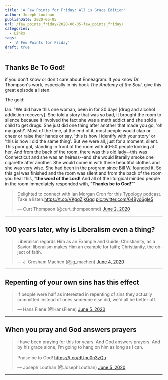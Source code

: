 ```yaml
---
title: 'A Few Points for Friday: All is Grace Edition'
author: Joseph Louthan
publishDate: 2020-06-05
url: /few_points_friday/2020-06-05-few_points_friday/
categories:
  - Links
tags:
  - 'A Few Points for Friday'
draft: true
---
```


## Thanks Be To God!

if you don't know or don't care about Enneagram. If you know Dr. Thompson's work, especially in his book *The Anatomy of the Soul*, give this great episode a listen.

The gold:

Ian: "We did have this one woman, been in for 30 days [drug and alcohol addiction recovery]. She told a story that was so bad, it brought the room to silence because it involved the fact she was a meth addict and she sold a child to get drugs. She just did one thing after another that made you go, 'oh my gosh!'. Most of the time, at the end of it, most people would clap or cheer or raise their hands or say, 'this is how I identify with your story' or 'this is how I did the same thing'. But we were all, just for a moment, silent. This poor gal, standing in front of the room with 40-50 people looking at her. And from the back of the room, there was this old lady--this was Connecticut and she was an heiress--and she would literally smoke one cigarette after another. She would come in with these beautiful clothes and she was very wise. She had been in the program since Bill W. founded it. So this gal was finished and the room was silent and from the back of the room you hear this, "**the word of the Lord!**  And all of the liturgical minded people in the room immediately responded with, "**Thanks be to God!**""

<blockquote class="twitter-tweet"><p lang="en" dir="ltr">Delighted to connect with Ian Morgan Cron for this Typology podcast. Take a listen.<a href="https://t.co/VKgqZjkGqg">https://t.co/VKgqZjkGqg</a> <a href="https://t.co/64Byd6gIe5">pic.twitter.com/64Byd6gIe5</a></p>&mdash; Curt Thompson (@curt_thompsonmd) <a href="https://twitter.com/curt_thompsonmd/status/1267816946688385027?ref_src=twsrc%5Etfw">June 2, 2020</a></blockquote> <script async src="https://platform.twitter.com/widgets.js" charset="utf-8"></script>

------

## 100 years later, why is Liberalism even a thing?

<blockquote class="twitter-tweet"><p lang="en" dir="ltr">Liberalism regards Him as an Example and Guide; Christianity, as a Savior: liberalism makes Him an example for faith; Christianity, the object of faith.</p>&mdash; J. Gresham Machen (@jg_machen) <a href="https://twitter.com/jg_machen/status/1268577016070254595?ref_src=twsrc%5Etfw">June 4, 2020</a></blockquote> <script async src="https://platform.twitter.com/widgets.js" charset="utf-8"></script>

------

## Repenting of your own sins has this effect

<blockquote class="twitter-tweet"><p lang="en" dir="ltr">If people were half as interested in repenting of sins they actually committed instead of ones someone else did, we&#39;d all be better off.</p>&mdash; Hans Fiene (@HansFiene) <a href="https://twitter.com/HansFiene/status/1268705804699553792?ref_src=twsrc%5Etfw">June 5, 2020</a></blockquote> <script async src="https://platform.twitter.com/widgets.js" charset="utf-8"></script>

------

## When you pray and God answers prayers

<blockquote class="twitter-tweet"><p lang="en" dir="ltr">I have been praying for this for years. And God answers prayers. And by his grace alone, I’m going to hang on him as long as I can. <br><br>Praise be to God! <a href="https://t.co/dUnu0n3zQu">https://t.co/dUnu0n3zQu</a></p>&mdash; Joseph Louthan (@JosephLouthan) <a href="https://twitter.com/JosephLouthan/status/1268728985493610498?ref_src=twsrc%5Etfw">June 5, 2020</a></blockquote> <script async src="https://platform.twitter.com/widgets.js" charset="utf-8"></script>

------


